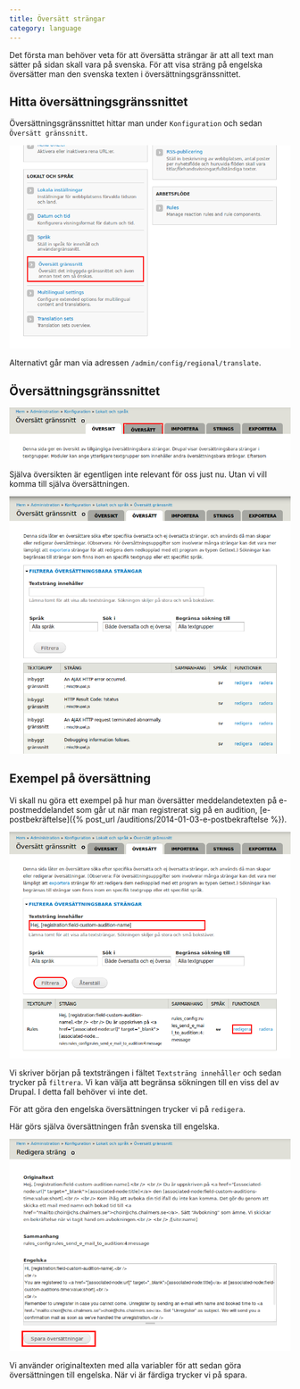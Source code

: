 ```yaml
---
title: Översätt strängar
category: language
---
```


Det första man behöver veta för att översätta strängar är att all text man sätter på sidan skall vara på svenska. För att visa sträng på engelska översätter man den svenska texten i översättningsgränssnittet.

## Hitta översättningsgränssnittet

Översättningsgränssnittet hittar man under `Konfiguration` och sedan `Översätt gränssnitt`.

[![Hitta översätt gränssnitt](/images/menu-translate-interface.png)](/images/menu-translate-interface.png)

Alternativt går man via adressen `/admin/config/regional/translate`.

## Översättningsgränssnittet

[![Översikt översätt gränssnitt](/images/translate-overview.png)](/images/translate-overview.png)

Själva översikten är egentligen inte relevant för oss just nu. Utan vi vill komma till själva översättningen.

[![Översätt gränssnitt](/images/translate-translate.png)](/images/translate-translate.png)

## Exempel på översättning

Vi skall nu göra ett exempel på hur man översätter meddelandetexten på e-postmeddelandet som går ut när man registrerat sig på en audition, [e-postbekräftelse]({% post_url /auditions/2014-01-03-e-postbekraftelse %}).

[![Exempel översätt sträng](/images/translate-translate-example.png)](/images/translate-translate-example.png)

Vi skriver början på textsträngen i fältet `Textsträng innehåller` och sedan trycker på `filtrera`. Vi kan välja att begränsa sökningen till en viss del av Drupal. I detta fall behöver vi inte det.

För att göra den engelska översättningen trycker vi på `redigera`.

Här görs själva översättningen från svenska till engelska.

[![Översätt exempelsträng](/images/translate-example-edit.png)](/images/translate-example-edit.png)

Vi använder originaltexten med alla variabler för att sedan göra översättningen till engelska. När vi är färdiga trycker vi på spara.

